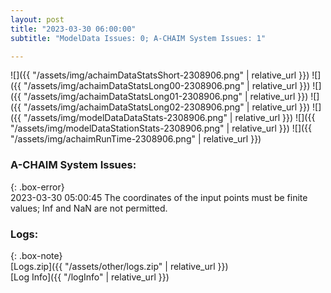 ```yaml
---
layout: post
title: "2023-03-30 06:00:00"
subtitle: "ModelData Issues: 0; A-CHAIM System Issues: 1"

---
```


![]({{ "/assets/img/achaimDataStatsShort-2308906.png" | relative_url }})
![]({{ "/assets/img/achaimDataStatsLong00-2308906.png" | relative_url }})
![]({{ "/assets/img/achaimDataStatsLong01-2308906.png" | relative_url }})
![]({{ "/assets/img/achaimDataStatsLong02-2308906.png" | relative_url }})
![]({{ "/assets/img/modelDataDataStats-2308906.png" | relative_url }})
![]({{ "/assets/img/modelDataStationStats-2308906.png" | relative_url }})
![]({{ "/assets/img/achaimRunTime-2308906.png" | relative_url }})



### A-CHAIM System Issues:  
  
{: .box-error}  
2023-03-30 05:00:45 The coordinates of the input points must be finite values; Inf and NaN are not permitted.  

### Logs:  
  
{: .box-note}  
[Logs.zip]({{ "/assets/other/logs.zip" | relative_url }})  
[Log Info]({{ "/logInfo" | relative_url }})  
